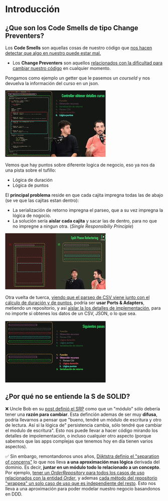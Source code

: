 # Introducción

## ¿Que son los Code Smells de tipo Change Preventers?

Los **Code Smells** son aquellas cosas de nuestro código que <u>nos hacen detectar que algo en nuestro puede estar mal.</u>

- Los **Change Preventers** son aquellos <u>relacionados con la dificultad para cambiar nuestro código</u> en cualquier momento. 

Pongamos como ejemplo un getter que le pasemos un *courseId* y nos devuelva la información del curso en un json.

![image-20210505084446163](assets/1-Introduccion/image-20210505084446163.png)

Vemos que hay puntos sobre diferente logica de negocio, eso ya nos da una pista sobre el tufillo:

- Lógica de duración
- Lógica de puntos

El **principal problema** reside en que cada cajita impregna todas las de abajo (se ve que las cajitas estan dentro):

-  La serialización de retorno impregna el parseo, que a su vez impregna  la lógica de nogocio.
- La solución sería **aislar cada cajita** y sacar las de dentro, para no que no impregne a ningun otra. (*Single Responsibiliy Principle*)

![image-20210505085804543](assets/1-Introduccion/image-20210505085804543.png)

Otra vuelta de tuerca, <u>viendo que el parseo de CSV viene junto con el cálculo de duración y de puntos</u>, podría ser **usar Ports & Adapters**, metiendo un repositorio, y así <u>aislar la los detalles de implementación</u>, para no importe si obtenes los datos de un CSV, JSON, o lo que sea.

![image-20210505092710558](assets/1-Introduccion/image-20210505092710558.png)

## ¿Por qué no se entiende la S de SOLID?

❌ Uncle Bob en su [post definió el SRP](https://blog.cleancoder.com/uncle-bob/2014/05/08/SingleReponsibilityPrinciple.html) como que un "módulo" sólo debería tener una **razón para cambiar**. Esta definción ademas de ser muy **difusa**, podría llevarnos a pensar que "bueno, tendré un módulo de escritura y otro de lectura. Así si la lógica de" persistencia cambia, sólo tendré que cambiar el modulo de escritura".  Esto nos puede llevar a hacer código mirando los detalles de impolementación, o incluso cualquier otro aspecto (porque sabemos que las apps complejas que tenemos hoy en día tienen varios aspectos).

:white_check_mark: Sin embargo, remontandonos unos años, [Dijktstra definio el "separation of concerns"](https://www.cs.utexas.edu/users/EWD/ewd04xx/EWD447.PDF) lo que nos lleva **a una aproximación mas lógica** derivada del dominio. Es decir, **juntar en un módulo todo lo relacionado a un concepto**. Por ejemplo, <u>tener un *OrderRepository* para todos los casos de uso relacionados con la entidad *Order*,</u> y ademas <u>cada método del repositorio "wrappea" un solo caso de uso que es independiente del resto</u>. Esto nos lleva a una aproximación para poder modelar nuestro negocio basandonos en DDD.

